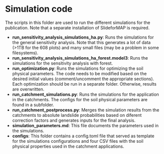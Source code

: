 # Simulation code
The scripts in this folder are used to run the different simulations for the publication. Note that a separate installation of SlideforMAP is required. 
- __run_sensitivity_analysis_simulations_ha.py__: Runs the simulations for the general sensitivity analysis. Note that this generates a lot of data (>1TB for the 608 plots) and many small files (may be a problem in some filesystems). 
- __run_sensitivity_analysis_simulations_ha_forest.model3__: Runs the simulations for the sensitivity analysis with forest.  
- __run_optimization.py__: Runs the simulations for optimizing the soil physical parameters. The code needs to be modified based on the desired initial values (comment/uncomment the appropriate sections). Each optimization should be run in a separate folder. Otherwise, results are overwritten.
- __run_catchment_simulations.py__: Runs the simulations for the application in the catchments. The configs for the soil physical parameters are found in a subfolder.
- __run_catchment_postprocess.py__: Merges the simulation results from the catchments to absolute landslide probabilities based on diferent correction factors and generates inputs for the final analysis.
- __simulation_parameters.md__: This file documents the parameters used in the simulations.
- __configs__: This folder contains a config.toml file that served as template for the simulations configurations and four CSV files with the soil physical properties used in the catchment applications.